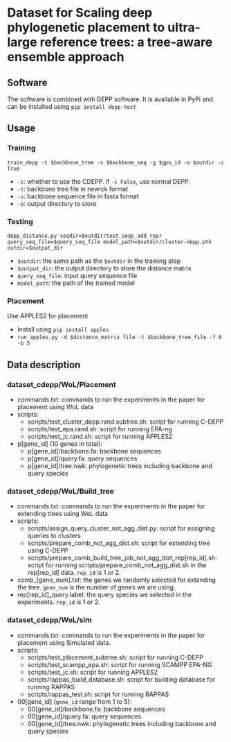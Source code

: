 # Dataset for Scaling deep phylogenetic placement to ultra-large reference trees: a tree-aware ensemble approach

## Software
The software is combined with DEPP software. It is available in PyPi and can be installed using `pip install depp-test`

## Usage
### Training 
`train_depp -t $backbone_tree -s $backbone_seq -g $gpu_id -o $outdir -c True`
* `-c`: whether to use the CDEPP. if `-c False`, use normal DEPP.
* `-t`: backbone tree file in newick format
* `-s`: backbone sequence file in fasta format
* `-o`: output directory to store 

### Testing
`depp_distance.py seqdir=$outdir/test_seqs_add_repr query_seq_file=$query_seq_file model_path=$outdir/cluster-depp.pth outdir=$output_dir` 
* `$outdir`: the same path as the `$outdir` in the training step
* `$output_dir`: the output directory to store the distance matrix
* `query_seq_file`: input query sequence file
* `model_path`: the path of the trained model

### Placement
Use APPLES2 for placement
* Install using `pip install apples`
* `run apples.py -d $distance_matrix file -t $backbone_tree_file -f 0 -b 5`

## Data description

### dataset\_cdepp/WoL/Placement

*   commands.txt: commands to run the experiments in the paper for placement using WoL data
*   scripts:
    *   scripts/test_cluster_depp.rand.subtree.sh: script for running C-DEPP
    *   scripts/test_epa.rand.sh: script for running EPA-ng
    *   scripts/test_jc.rand.sh: script for running APPLES2
*   p[gene_id] (10 genes in total):
    *   p[gene_id]/backbone.fa: backbone sequences
    *   p[gene_id]/query.fa: query sequences
    *   p[gene_id]/tree.nwk: phylogenetic trees including backbone and query species

### dataset\_cdepp/WoL/Build\_tree

*   commands.txt: commands to run the experiments in the paper for extending trees using WoL data
*   scripts:
    *   scripts/assign_query_cluster_not_agg_dist.py: script for assigning queries to clusters
    *   scripts/prepare_comb_not_agg_dist.sh: script for extending tree using C-DEPP
    *   scripts/prepare_comb_build_tree_job_not_agg_dist_rep[rep_id].sh: script for running scripts/prepare_comb_not_agg_dist.sh in the rep[rep_id] data. `rep_id` is 1 or 2.
*   comb_[gene_num].txt: the genes we randomly selected for extending the tree. `gene_num` is the number of genes we are using.
*   rep[rep_id]_query.label: the query species we selected in the experiments. `rep_id` is 1 or 2.

### dataset\_cdepp/WoL/sim

*   commands.txt: commands to run the experiments in the paper for placement using Simulated data.
*   scripts:
    *   scripts/test_placement_subtree.sh: script for running C-DEPP
    *   scripts/test_scampp_epa.sh: script for running SCAMPP EPA-NG
    *   scripts/test_jc.sh: script for running APPLES2
    *   scripts/rappas_build_database.sh: script for building database for running RAPPAS
    *   scripts/rappas_test.sh: script for running RAPPAS
*   00[gene_id] (`gene_id` range from 1 to 5):
    *   00[gene_id]/backbone.fa: backbone sequences
    *   00[gene_id]/query.fa: query sequences
    *   00[gene_id]/tree.nwk: phylogenetic trees including backbone and query species

